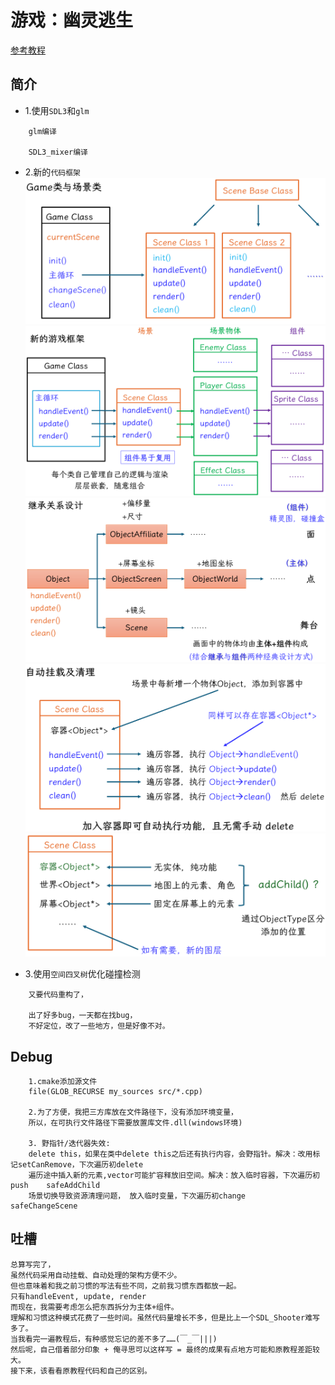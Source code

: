 # 游戏：幽灵逃生

[参考教程](https://cppgamedev.top/courses/modular-ghost-escape)

## 简介

- 1.使用`SDL3`和`glm`
```
    glm编译

    SDL3_mixer编译
```
- 2.新的`代码框架`
![游戏框架设计](showing/03-游戏框架设计1.png)
![游戏框架设计](showing/03-游戏框架设计3.png)
![游戏框架设计](showing/03-游戏框架设计4.png)
![游戏框架设计](showing/03-游戏框架设计5.png)
![游戏框架设计](showing/08-自动挂载功能2.png)

- 3.使用`空间四叉树`优化碰撞检测
```
    又要代码重构了，

	出了好多bug，一天都在找bug，
	不好定位，改了一些地方，但是好像不对。
```

## Debug
```
    1.cmake添加源文件
    file(GLOB_RECURSE my_sources src/*.cpp)

    2.为了方便，我把三方库放在文件路径下，没有添加环境变量，
    所以，在可执行文件路径下需要放置库文件.dll(windows环境)

    3. 野指针/迭代器失效: 
    delete this，如果在类中delete this之后还有执行内容，会野指针。解决：改用标记setCanRemove，下次遍历初delete  
    遍历途中插入新的元素,vector可能扩容释放旧空间。解决：放入临时容器，下次遍历初push    safeAddChild
    场景切换导致资源清理问题， 放入临时变量，下次遍历初change    safeChangeScene
```

## 吐槽
```
总算写完了，
虽然代码采用自动挂载、自动处理的架构方便不少。
但也意味着和我之前习惯的写法有些不同，之前我习惯东西都放一起。
只有handleEvent, update, render
而现在，我需要考虑怎么把东西拆分为主体+组件。
理解和习惯这种模式花费了一些时间。虽然代码量增长不多，但是比上一个SDL_Shooter难写多了。
当我看完一遍教程后，有种感觉忘记的差不多了……(￣_￣|||)
然后呢，自己借着部分印象 + 俺寻思可以这样写 = 最终的成果有点地方可能和原教程差距较大。
接下来，该看看原教程代码和自己的区别。
```